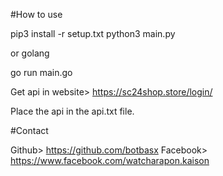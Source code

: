 #How to use

pip3 install -r setup.txt
python3 main.py

or golang


go run main.go

Get api in website> https://sc24shop.store/login/

Place the api in the api.txt file.

#Contact

Github> https://github.com/botbasx
Facebook> https://www.facebook.com/watcharapon.kaison
